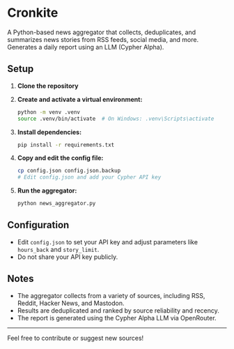 # Cronkite

A Python-based news aggregator that collects, deduplicates, and summarizes news stories from RSS feeds, social media, and more. Generates a daily report using an LLM (Cypher Alpha).

## Setup

1. **Clone the repository**

2. **Create and activate a virtual environment:**
   ```bash
   python -m venv .venv
   source .venv/bin/activate  # On Windows: .venv\Scripts\activate
   ```

3. **Install dependencies:**
   ```bash
   pip install -r requirements.txt
   ```

4. **Copy and edit the config file:**
   ```bash
   cp config.json config.json.backup
   # Edit config.json and add your Cypher API key
   ```

5. **Run the aggregator:**
   ```bash
   python news_aggregator.py
   ```

## Configuration
- Edit `config.json` to set your API key and adjust parameters like `hours_back` and `story_limit`.
- Do not share your API key publicly.

## Notes
- The aggregator collects from a variety of sources, including RSS, Reddit, Hacker News, and Mastodon.
- Results are deduplicated and ranked by source reliability and recency.
- The report is generated using the Cypher Alpha LLM via OpenRouter.

---

Feel free to contribute or suggest new sources! 